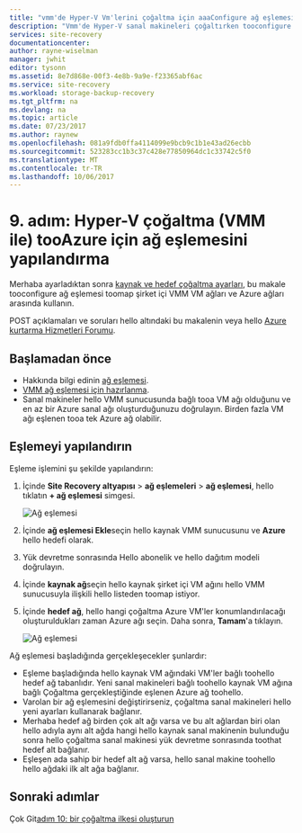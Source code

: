 ```yaml
---
title: "vmm'de Hyper-V Vm'lerini çoğaltma için aaaConfigure ağ eşlemesi bulut Azure Site Recovery ile tooAzure | Microsoft Docs"
description: "Vmm'de Hyper-V sanal makineleri çoğaltırken tooconfigure ağ eşlemesi tooAzure Azure Site Recovery ile nasıl Bulutlar açıklar"
services: site-recovery
documentationcenter: 
author: rayne-wiselman
manager: jwhit
editor: tysonn
ms.assetid: 8e7d868e-00f3-4e8b-9a9e-f23365abf6ac
ms.service: site-recovery
ms.workload: storage-backup-recovery
ms.tgt_pltfrm: na
ms.devlang: na
ms.topic: article
ms.date: 07/23/2017
ms.author: raynew
ms.openlocfilehash: 081a9fdb0ffa4114099e9bcb9c1b1e43ad26ecbb
ms.sourcegitcommit: 523283cc1b3c37c428e77850964dc1c33742c5f0
ms.translationtype: MT
ms.contentlocale: tr-TR
ms.lasthandoff: 10/06/2017
---
```

# <a name="step-9-configure-network-mapping-for-hyper-v-replication-with-vmm-tooazure"></a>9. adım: Hyper-V çoğaltma (VMM ile) tooAzure için ağ eşlemesini yapılandırma

Merhaba ayarladıktan sonra [kaynak ve hedef çoğaltma ayarları](vmm-to-azure-walkthrough-source-target.md), bu makale tooconfigure ağ eşlemesi toomap şirket içi VMM VM ağları ve Azure ağları arasında kullanın.

POST açıklamaları ve soruları hello altındaki bu makalenin veya hello [Azure kurtarma Hizmetleri Forumu](https://social.msdn.microsoft.com/forums/azure/home?forum=hypervrecovmgr).

## <a name="before-you-start"></a>Başlamadan önce

- Hakkında bilgi edinin [ağ eşlemesi](vmm-to-azure-walkthrough-network.md#network-mapping-for-replication-to-azure).
- [VMM ağ eşlemesi için hazırlanma](vmm-to-azure-walkthrough-network.md#prepare-vmm-for-network-mapping). 
- Sanal makineler hello VMM sunucusunda bağlı tooa VM ağı olduğunu ve en az bir Azure sanal ağı oluşturduğunuzu doğrulayın. Birden fazla VM ağı eşlenen tooa tek Azure ağ olabilir.

## <a name="configure-mapping"></a>Eşlemeyi yapılandırın

Eşleme işlemini şu şekilde yapılandırın:

1. İçinde **Site Recovery altyapısı** > **ağ eşlemeleri** > **ağ eşlemesi**, hello tıklatın **+ ağ eşlemesi**  simgesi.

    ![Ağ eşlemesi](./media/vmm-to-azure-walkthrough-network-mapping/network-mapping1.png)
2. İçinde **ağ eşlemesi Ekle**seçin hello kaynak VMM sunucusunu ve **Azure** hello hedefi olarak.
3. Yük devretme sonrasında Hello abonelik ve hello dağıtım modeli doğrulayın.
4. İçinde **kaynak ağ**seçin hello kaynak şirket içi VM ağını hello VMM sunucusuyla ilişkili hello listeden toomap istiyor.
5. İçinde **hedef ağ**, hello hangi çoğaltma Azure VM'ler konumlandırılacağı oluşturuldukları zaman Azure ağı seçin. Daha sonra, **Tamam**'a tıklayın.

    ![Ağ eşlemesi](./media/vmm-to-azure-walkthrough-network-mapping/network-mapping2.png)

Ağ eşlemesi başladığında gerçekleşecekler şunlardır:

* Eşleme başladığında hello kaynak VM ağındaki VM'ler bağlı toohello hedef ağ tabanlıdır. Yeni sanal makineleri bağlı toohello kaynak VM ağına bağlı Çoğaltma gerçekleştiğinde eşlenen Azure ağ toohello.
* Varolan bir ağ eşlemesini değiştirirseniz, çoğaltma sanal makineleri hello yeni ayarları kullanarak bağlanır.
* Merhaba hedef ağ birden çok alt ağı varsa ve bu alt ağlardan biri olan hello adıyla aynı alt ağda hangi hello kaynak sanal makinenin bulunduğu sonra hello çoğaltma sanal makinesi yük devretme sonrasında toothat hedef alt bağlanır.
* Eşleşen ada sahip bir hedef alt ağ varsa, hello sanal makine toohello hello ağdaki ilk alt ağa bağlanır.



## <a name="next-steps"></a>Sonraki adımlar

Çok Git[adım 10: bir çoğaltma ilkesi oluşturun](vmm-to-azure-walkthrough-replication.md)
